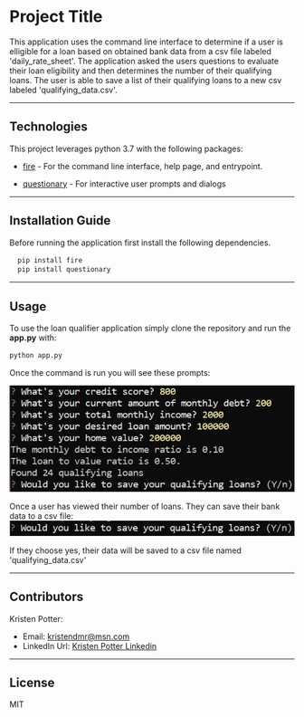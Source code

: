 # Project Title

This application uses the command line interface to determine if a user is elligible for a loan based on obtained bank data from a csv file labeled 'daily_rate_sheet'. The application asked the users questions to evaluate their loan eligibility and then determines the number of their qualifying loans. The user is able to save a list of their qualifying loans to a new csv labeled 'qualifying_data.csv'.

---

## Technologies

This project leverages python 3.7 with the following packages:

* [fire](https://github.com/google/python-fire) - For the command line interface, help page, and entrypoint.

* [questionary](https://github.com/tmbo/questionary) - For interactive user prompts and dialogs

---

## Installation Guide

Before running the application first install the following dependencies.

```python
  pip install fire
  pip install questionary
```

---

## Usage

To use the loan qualifier application simply clone the repository and run the **app.py** with:

```python
python app.py
```

Once the command is run you will see these prompts:

![Loan Qualifier Prompts](loan_qualifier_prompts.png)

Once a user has viewed their number of loans. They can save their bank data to a csv file:
![Bank Data List](save.png)


If they choose yes, their data will be saved to a csv file named 'qualifying_data.csv'

---

## Contributors

Kristen Potter:
* Email: kristendmr@msn.com
* LinkedIn Url: [Kristen Potter Linkedin](https://www.linkedin.com/in/kristen-potter-b17826113)

---

## License

MIT
